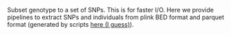 Subset genotype to a set of SNPs.
This is for faster I/O.
Here we provide pipelines to extract SNPs and individuals from plink BED format and parquet format (generated by scripts [here (I guess)](https://github.com/hakyimlab/UKB-Images/tree/master/convert_to_parquet)).


